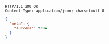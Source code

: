 ```text
HTTP/1.1 200 OK
Content-Type: application/json; charset=utf-8
```

```json
{
  "meta": {
    "success": true
  }
}
```
